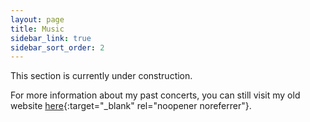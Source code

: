 ```yaml
---
layout: page
title: Music
sidebar_link: true
sidebar_sort_order: 2
---
```


This section is currently under construction. 

For more information about my past concerts, you can still visit my old website
[here](https://khangtong.wixsite.com/guitar){:target="_blank" rel="noopener noreferrer"}.

<div style="background-image: url(/assets/img/new-construction.JPG);width: 73%;height:420px;margin: 0 auto;" >
</div>

